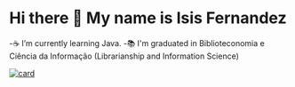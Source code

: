 # Hi there 👋 My name is Isis Fernandez 

-☕ I’m currently learning Java.
-📚 I'm graduated in Biblioteconomia e Ciência da Informação (Librarianship and Information Science)

[![card](https://github-readme-stats.vercel.app/api?username=IsisFernandez&theme=Radical)](https://github.com/iuricode/)

<!--
**IsisFernandez/IsisFernandez** is a ✨ _special_ ✨ repository because its `README.md` (this file) appears on your GitHub profile.

Here are some ideas to get you started:

- 🔭 I’m currently working on ...
- 🌱 I’m currently learning ...
- 👯 I’m looking to collaborate on ...
- 🤔 I’m looking for help with ...
- 💬 Ask me about ...
- 📫 How to reach me: ...
- 😄 Pronouns: ...
- ⚡ Fun fact: ...
-->
